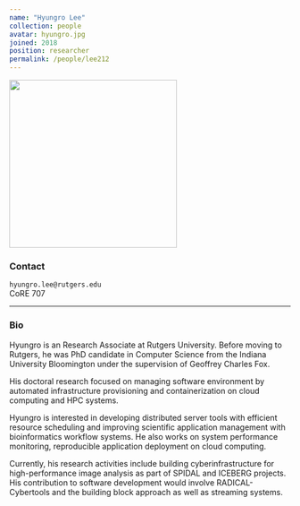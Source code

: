 ```yaml
---
name: "Hyungro Lee"
collection: people
avatar: hyungro.jpg
joined: 2018
position: researcher
permalink: /people/lee212
---
```


<img width="300" src="{{site.baseurl}}/images/people/{{page.avatar}}" data-action="zoom">

### Contact

<i class="fa fa-envelope-o"></i>  `hyungro.lee@rutgers.edu`<br>
<i class="fa fa-building"></i> CoRE 707 <br>
<hr>

### Bio

Hyungro is an Research Associate at Rutgers University. Before moving
to Rutgers, he was PhD candidate in Computer Science from the Indiana
University Bloomington under the supervision of Geoffrey Charles Fox.

His doctoral research focused on managing software environment by automated
infrastructure provisioning and containerization on cloud computing and HPC
systems.

Hyungro is interested in developing distributed server tools with efficient
resource scheduling and improving scientific application management with
bioinformatics workflow systems. He also works on system performance
monitoring, reproducible application deployment on cloud computing.

Currently, his research activities include building cyberinfrastructure for
high-performance image analysis as part of SPIDAL and ICEBERG projects. His
contribution to software development would involve RADICAL-Cybertools and the
building block approach as well as streaming systems. 
